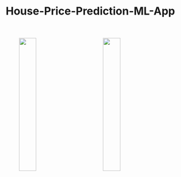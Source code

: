 # House-Price-Prediction-ML-App
<img src="https://github.com/amansetu03/House-Price-Prediction-ML-App/assets/106844274/68f5c988-b87f-4dc4-ae1b-27e31721e8a8" style="width:30%; float:left; margin:35px;">
    <img src="https://github.com/amansetu03/House-Price-Prediction-ML-App/assets/106844274/5053e165-bc5d-4170-9d20-f585029475f2" style="width:30%; float:left; margin:35px;">
